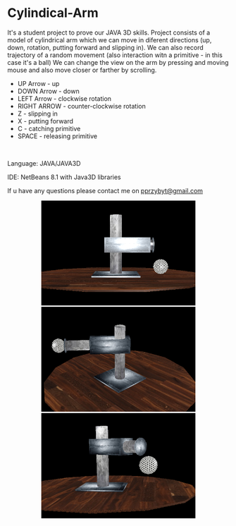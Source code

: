 # Cylindical-Arm

It's a student project to prove our JAVA 3D skills.
Project consists of a model of cylindrical arm which we can move in diferent directions 
(up, down, rotation, putting forward and slipping in).
We can also record trajectory of a random movement (also interaction witn a primitive - in this case it's a ball)
We can change the view on the arm by pressing and moving mouse and also move closer or farther by scrolling.
<br>

- UP Arrow - up
- DOWN Arrow - down
- LEFT Arrow - clockwise rotation
- RIGHT ARROW - counter-clockwise rotation
- Z - slipping in
- X - putting forward
- C - catching primitive
- SPACE - releasing primitive
<br>

Language: JAVA/JAVA3D

IDE: NetBeans 8.1 with Java3D libraries

If u have any questions please contact me on pprzybyt@gmail.com


<p align="center">
  <img src="ROBO0.png" width="350"/>
  <img src="ROBO1.png" width="350"/>
  <br>
    <img src="ROBO2.png" width="350"/>
</p>
